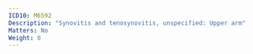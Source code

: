 ```yaml
---
ICD10: M6592
Description: "Synovitis and tenosynovitis, unspecified: Upper arm"
Matters: No
Weight: 0
---
```

